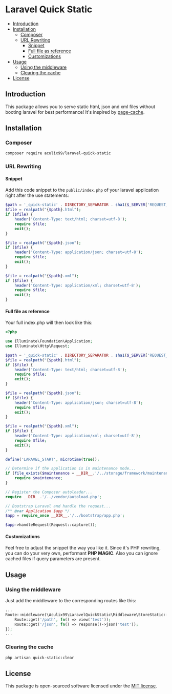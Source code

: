 # Laravel Quick Static
- [Introduction](#introduction)
- [Installation](#installation)
  - [Composer](#composer)
  - [URL Rewriting](#url-rewriting)
    - [Snippet](#snippet)
    - [Full file as reference](#full-file-as-reference)
    - [Customizations](#customizations)
- [Usage](#usage)
  - [Using the middleware](#using-the-middleware)
  - [Clearing the cache](#clearing-the-cache)
- [License](#license)

## Introduction
This package allows you to serve static html, json and xml files without booting laravel for best performance! It's inspired by [page-cache](https://github.com/JosephSilber/page-cache).

## Installation
### Composer
```sh
composer require aculix99/laravel-quick-static
```
### URL Rewriting
#### Snippet
Add this code snippet to the `public/index.php` of your laravel application right after the use statements:
```php
$path = '_quick-static' . DIRECTORY_SEPARATOR . sha1($_SERVER['REQUEST_URI']);
$file = realpath("{$path}.html");
if ($file) {
    header('Content-Type: text/html; charset=utf-8');
    require $file;
    exit();
}

$file = realpath("{$path}.json");
if ($file) {
    header('Content-Type: application/json; charset=utf-8');
    require $file;
    exit();
}

$file = realpath("{$path}.xml");
if ($file) {
    header('Content-Type: application/xml; charset=utf-8');
    require $file;
    exit();
}
```
#### Full file as reference
Your full index.php will then look like this:
```php
<?php

use Illuminate\Foundation\Application;
use Illuminate\Http\Request;

$path = '_quick-static' . DIRECTORY_SEPARATOR . sha1($_SERVER['REQUEST_URI']);
$file = realpath("{$path}.html");
if ($file) {
    header('Content-Type: text/html; charset=utf-8');
    require $file;
    exit();
}

$file = realpath("{$path}.json");
if ($file) {
    header('Content-Type: application/json; charset=utf-8');
    require $file;
    exit();
}

$file = realpath("{$path}.xml");
if ($file) {
    header('Content-Type: application/xml; charset=utf-8');
    require $file;
    exit();
}

define('LARAVEL_START', microtime(true));

// Determine if the application is in maintenance mode...
if (file_exists($maintenance = __DIR__.'/../storage/framework/maintenance.php')) {
    require $maintenance;
}

// Register the Composer autoloader...
require __DIR__.'/../vendor/autoload.php';

// Bootstrap Laravel and handle the request...
/** @var Application $app */
$app = require_once __DIR__.'/../bootstrap/app.php';

$app->handleRequest(Request::capture());
```
#### Customizations
Feel free to adjust the snippet the way you like it. Since it's PHP rewriting, you can do your very own, performant **PHP MAGIC**. Also you can ignore cached files if query parameters are present.
## Usage
### Using the middleware
Just add the middleware to the corresponding routes like this:
```php
...
Route::middleware(\Aculix99\LaravelQuickStatic\Middleware\StoreStatic::class)->group(function() {
    Route::get('/path', fn() => view('test'));
    Route::get('/json', fn() => response()->json('test'));
});
...
```
### Clearing the cache
```sh
php artisan quick-static:clear
```

## License
This package is open-sourced software licensed under the [MIT license](https://opensource.org/licenses/MIT).